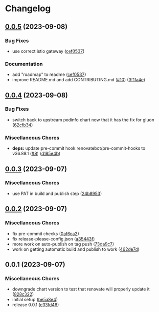 # Changelog

## [0.0.5](https://github.com/defenseunicorns/narwhal-delivery-zarf-package-podinfo/compare/v0.0.4...v0.0.5) (2023-09-08)


### Bug Fixes

* use correct istio gateway ([cef0537](https://github.com/defenseunicorns/narwhal-delivery-zarf-package-podinfo/commit/cef053748a695eb7f56d23613dde0c4006652ecd))


### Documentation

* add "roadmap" to readme ([cef0537](https://github.com/defenseunicorns/narwhal-delivery-zarf-package-podinfo/commit/cef053748a695eb7f56d23613dde0c4006652ecd))
* improve README.md and add CONTRIBUTING.md ([#10](https://github.com/defenseunicorns/narwhal-delivery-zarf-package-podinfo/issues/10)) ([3f1fa4e](https://github.com/defenseunicorns/narwhal-delivery-zarf-package-podinfo/commit/3f1fa4e6cc1526f9c8b274e8251a503bec32a14f))

## [0.0.4](https://github.com/defenseunicorns/narwhal-delivery-zarf-package-podinfo/compare/v0.0.3...v0.0.4) (2023-09-08)


### Bug Fixes

* switch back to upstream podinfo chart now that it has the fix for gluon ([62cfb34](https://github.com/defenseunicorns/narwhal-delivery-zarf-package-podinfo/commit/62cfb34ab6e08036a1903c01c1554bf2b5de139c))


### Miscellaneous Chores

* **deps:** update pre-commit hook renovatebot/pre-commit-hooks to v36.88.1 ([#8](https://github.com/defenseunicorns/narwhal-delivery-zarf-package-podinfo/issues/8)) ([d185e4b](https://github.com/defenseunicorns/narwhal-delivery-zarf-package-podinfo/commit/d185e4b5dd1ce3acfd6d85d4096ff2bc7ffd3bc5))

## [0.0.3](https://github.com/defenseunicorns/narwhal-delivery-zarf-package-podinfo/compare/v0.0.2...v0.0.3) (2023-09-07)


### Miscellaneous Chores

* use PAT in build and publish step ([24b8953](https://github.com/defenseunicorns/narwhal-delivery-zarf-package-podinfo/commit/24b8953e3b51680c29d2735d938a3f1ec88381d5))

## [0.0.2](https://github.com/defenseunicorns/narwhal-delivery-zarf-package-podinfo/compare/v0.0.1...v0.0.2) (2023-09-07)


### Miscellaneous Chores

* fix pre-commit checks ([0af6ca2](https://github.com/defenseunicorns/narwhal-delivery-zarf-package-podinfo/commit/0af6ca28279da20d72d40a37306b66790725286c))
* fix release-please-config.json ([a35443f](https://github.com/defenseunicorns/narwhal-delivery-zarf-package-podinfo/commit/a35443f7d1e778e3ae9c7f1b3f73c3abf8f8b1a6))
* more work on auto-publish on tag push ([73da9c7](https://github.com/defenseunicorns/narwhal-delivery-zarf-package-podinfo/commit/73da9c72b98bdac9878e1600068d2732b6026090))
* work on getting automatic build and publish to work ([462de7d](https://github.com/defenseunicorns/narwhal-delivery-zarf-package-podinfo/commit/462de7ddf0dfd547887fa14e6c74fda9906bd81d))

## 0.0.1 (2023-09-07)


### Miscellaneous Chores

* downgrade chart version to test that renovate will properly update it ([828c322](https://github.com/defenseunicorns/narwhal-delivery-zarf-package-podinfo/commit/828c32202f25c6e5ccf6bf5de2ff17c04f2c404b))
* initial setup ([be5a8e4](https://github.com/defenseunicorns/narwhal-delivery-zarf-package-podinfo/commit/be5a8e4820d037d81fe85a84a0b6df31fb5426e3))
* release 0.0.1 ([e33fd46](https://github.com/defenseunicorns/narwhal-delivery-zarf-package-podinfo/commit/e33fd46869d8f765effd4e36df063686809e3fbf))
